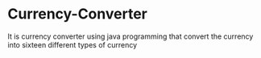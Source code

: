 # Currency-Converter
It is currency converter using java programming that convert the currency into sixteen different types of currency
